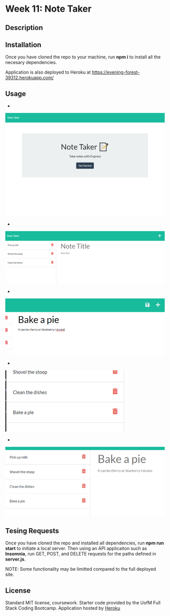 # Week 11: Note Taker

## Description



## Installation

Once you have cloned the repo to your machine, run **npm i** to install all the necesary dependencies.

Application is also deployed to Heroku at https://evening-forest-39312.herokuapp.com/

## Usage

-

![home page](./project/images/homescreen.PNG)

-

![note page](./project/images/notepage.PNG)

-

![note enter](./project/images/noteenter.PNG)

-

![note bar](./project/images/notebar.PNG)

-

![note display](./project/images/notedisplay.PNG)

## Tesing Requests

Once you have cloned the repo and installed all dependencies, run **npm run start** to initiate a local server. Then using an API applicaiton such as **Insomnia**, run GET, POST, and DELETE requests for the paths defined in **server.js**.

NOTE: Some functionality may be limitted compared to the full deployed site.

## License

Standard MIT license, coursework.
Starter code provided by the UofM Full Stack Coding Bootcamp.
Application hosted by [Heroku](https://www.heroku.com/platform)